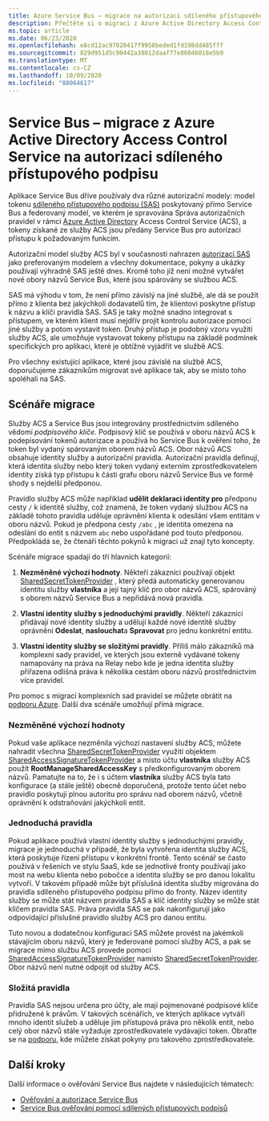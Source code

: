 ```yaml
---
title: Azure Service Bus – migrace na autorizaci sdíleného přístupového podpisu
description: Přečtěte si o migraci z Azure Active Directory Access Control Service na autorizaci sdíleného přístupového podpisu.
ms.topic: article
ms.date: 06/23/2020
ms.openlocfilehash: e8cd12ac97020417f9958beded1fd198dd485fff
ms.sourcegitcommit: 829d951d5c90442a38012daaf77e86046018e5b9
ms.translationtype: MT
ms.contentlocale: cs-CZ
ms.lasthandoff: 10/09/2020
ms.locfileid: "88064617"
---
```

# <a name="service-bus---migrate-from-azure-active-directory-access-control-service-to-shared-access-signature-authorization"></a>Service Bus – migrace z Azure Active Directory Access Control Service na autorizaci sdíleného přístupového podpisu

Aplikace Service Bus dříve používaly dva různé autorizační modely: model tokenu [sdíleného přístupového podpisu (SAS)](service-bus-sas.md) poskytovaný přímo Service Bus a federovaný model, ve kterém je spravována Správa autorizačních pravidel v rámci [Azure Active Directory](../active-directory/index.yml) Access Control Service (ACS), a tokeny získané ze služby ACS jsou předány Service Bus pro autorizaci přístupu k požadovaným funkcím.

Autorizační model služby ACS byl v současnosti nahrazen [autorizací SAS](service-bus-authentication-and-authorization.md) jako preferovaným modelem a všechny dokumentace, pokyny a ukázky používají výhradně SAS ještě dnes. Kromě toho již není možné vytvářet nové obory názvů Service Bus, které jsou spárovány se službou ACS.

SAS má výhodu v tom, že není přímo závislý na jiné službě, ale dá se použít přímo z klienta bez jakýchkoli dodavatelů tím, že klientovi poskytne přístup k názvu a klíči pravidla SAS. SAS je taky možné snadno integrovat s přístupem, ve kterém klient musí nejdřív projít kontrolu autorizace pomocí jiné služby a potom vystavit token. Druhý přístup je podobný vzoru využití služby ACS, ale umožňuje vystavovat tokeny přístupu na základě podmínek specifických pro aplikaci, které je obtížné vyjádřit ve službě ACS.

Pro všechny existující aplikace, které jsou závislé na službě ACS, doporučujeme zákazníkům migrovat své aplikace tak, aby se místo toho spoléhali na SAS.

## <a name="migration-scenarios"></a>Scénáře migrace

Služby ACS a Service Bus jsou integrovány prostřednictvím sdíleného vědomí *podpisového klíče*. Podpisový klíč se používá v oboru názvů ACS k podepisování tokenů autorizace a používá ho Service Bus k ověření toho, že token byl vydaný spárovaným oborem názvů ACS. Obor názvů ACS obsahuje identity služby a autorizační pravidla. Autorizační pravidla definují, která identita služby nebo který token vydaný externím zprostředkovatelem identity získá typ přístupu k části grafu oboru názvů Service Bus ve formě shody s nejdelší předponou.

Pravidlo služby ACS může například **udělit deklaraci identity pro** předponu cesty `/` k identitě služby, což znamená, že token vydaný službou ACS na základě tohoto pravidla uděluje oprávnění klienta k odesílání všem entitám v oboru názvů. Pokud je předpona cesty `/abc` , je identita omezena na odeslání do entit s názvem `abc` nebo uspořádané pod touto předponou. Předpokládá se, že čtenáři těchto pokynů k migraci už znají tyto koncepty.

Scénáře migrace spadají do tří hlavních kategorií:

1.  **Nezměněné výchozí hodnoty**. Někteří zákazníci používají objekt [SharedSecretTokenProvider](/dotnet/api/microsoft.servicebus.sharedsecrettokenprovider) , který předá automaticky generovanou identitu služby **vlastníka** a její tajný klíč pro obor názvů ACS, spárováný s oborem názvů Service Bus a nepřidává nová pravidla.

2.  **Vlastní identity služby s jednoduchými pravidly**. Někteří zákazníci přidávají nové identity služby a udělují každé nové identitě služby oprávnění **Odeslat**, **naslouchat**a **Spravovat** pro jednu konkrétní entitu.

3.  **Vlastní identity služby se složitými pravidly**. Příliš málo zákazníků má komplexní sady pravidel, ve kterých jsou externě vydávané tokeny namapovány na práva na Relay nebo kde je jedna identita služby přiřazena odlišná práva k několika cestám oboru názvů prostřednictvím více pravidel.

Pro pomoc s migrací komplexních sad pravidel se můžete obrátit na [podporu Azure](https://azure.microsoft.com/support/options/). Další dva scénáře umožňují přímá migrace.

### <a name="unchanged-defaults"></a>Nezměněné výchozí hodnoty

Pokud vaše aplikace nezměnila výchozí nastavení služby ACS, můžete nahradit všechna [SharedSecretTokenProvider](/dotnet/api/microsoft.servicebus.sharedsecrettokenprovider) využití objektem [SharedAccessSignatureTokenProvider](/dotnet/api/microsoft.servicebus.sharedaccesssignaturetokenprovider) a místo účtu **vlastníka** služby ACS použít **RootManageSharedAccessKey** s předkonfigurovaným oborem názvů. Pamatujte na to, že i s účtem **vlastníka** služby ACS byla tato konfigurace (a stále ještě) obecně doporučená, protože tento účet nebo pravidlo poskytují plnou autoritu pro správu nad oborem názvů, včetně oprávnění k odstraňování jakýchkoli entit.

### <a name="simple-rules"></a>Jednoduchá pravidla

Pokud aplikace používá vlastní identity služby s jednoduchými pravidly, migrace je jednoduchá v případě, že byla vytvořena identita služby ACS, která poskytuje řízení přístupu v konkrétní frontě. Tento scénář se často používá v řešeních ve stylu SaaS, kde se jednotlivé fronty používají jako most na webu klienta nebo pobočce a identita služby se pro danou lokalitu vytvoří. V takovém případě může být příslušná identita služby migrována do pravidla sdíleného přístupového podpisu přímo do fronty. Název identity služby se může stát názvem pravidla SAS a klíč identity služby se může stát klíčem pravidla SAS. Práva pravidla SAS se pak nakonfigurují jako odpovídající příslušné pravidlo služby ACS pro danou entitu.

Tuto novou a dodatečnou konfiguraci SAS můžete provést na jakémkoli stávajícím oboru názvů, který je federované pomocí služby ACS, a pak se migrace mimo službu ACS provede pomocí [SharedAccessSignatureTokenProvider](/dotnet/api/microsoft.servicebus.sharedaccesssignaturetokenprovider) namísto [SharedSecretTokenProvider](/dotnet/api/microsoft.servicebus.sharedsecrettokenprovider). Obor názvů není nutné odpojit od služby ACS.

### <a name="complex-rules"></a>Složitá pravidla

Pravidla SAS nejsou určena pro účty, ale mají pojmenované podpisové klíče přidružené k právům. V takových scénářích, ve kterých aplikace vytváří mnoho identit služeb a uděluje jim přístupová práva pro několik entit, nebo celý obor názvů stále vyžaduje zprostředkovatele vydávající token. Obraťte se na [podporu](https://azure.microsoft.com/support/options/), kde můžete získat pokyny pro takového zprostředkovatele.

## <a name="next-steps"></a>Další kroky

Další informace o ověřování Service Bus najdete v následujících tématech:

* [Ověřování a autorizace Service Bus](service-bus-authentication-and-authorization.md)
* [Service Bus ověřování pomocí sdílených přístupových podpisů](service-bus-sas.md)